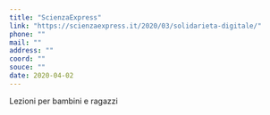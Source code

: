 ```yaml
---
title: "ScienzaExpress"
link: "https://scienzaexpress.it/2020/03/solidarieta-digitale/"
phone: ""
mail: ""
address: ""
coord: ""
souce: ""
date: 2020-04-02
---
```


Lezioni per bambini e ragazzi

